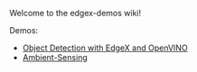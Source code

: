 Welcome to the edgex-demos wiki!

Demos:
- [Object Detection with EdgeX and OpenVINO](Object-Detection-with-EdgeX-and-OpenVINO)
- [Ambient-Sensing](Ambient-Sensing)
